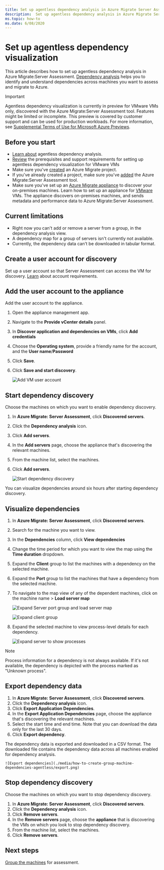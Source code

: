 ```yaml
---
title: Set up agentless dependency analysis in Azure Migrate Server Assessment
description:  Set up agentless dependency analysis in Azure Migrate Server Assessment.
ms.topic: how-to
ms.date: 6/08/2020
---
```



# Set up agentless dependency visualization 

This article describes how to set up agentless dependency analysis in Azure Migrate:Server Assessment. [Dependency analysis](concepts-dependency-visualization.md) helps you to identify and understand dependencies across machines you want to assess and migrate to Azure.


> [!IMPORTANT]
> Agentless dependency visualization is currently in preview for VMware VMs only, discovered with the Azure Migrate:Server Assessment tool.
> Features might be limited or incomplete.
> This preview is covered by customer support and can be used for production workloads.
> For more information, see [Supplemental Terms of Use for Microsoft Azure Previews](https://azure.microsoft.com/support/legal/preview-supplemental-terms/).



## Before you start

- [Learn about](concepts-dependency-visualization.md#agentless-analysis) agentless dependency analysis.
- [Review](migrate-support-matrix-vmware.md#dependency-analysis-requirements-agentless) the prerequisites and support requirements for setting up agentless dependency visualization for VMware VMs
- Make sure you've [created](how-to-add-tool-first-time.md) an Azure Migrate project.
- If you've already created a project, make sure you've [added](how-to-assess.md) the Azure Migrate:Server Assessment tool.
- Make sure you've set up an [Azure Migrate appliance](migrate-appliance.md) to discover your on-premises machines. Learn how to set up an appliance for [VMware](how-to-set-up-appliance-vmware.md) VMs. The appliance discovers on-premises machines, and sends metadata and performance data to Azure Migrate:Server Assessment.


## Current limitations

- Right now you can't add or remove a server from a group, in the dependency analysis view.
- A dependency map for a group of servers isn't currently not available.
- Currently, the dependency data can't be downloaded in tabular format.

## Create a user account for discovery

Set up a user account so that Server Assessment can access the VM for discovery. [Learn](migrate-support-matrix-vmware.md#dependency-analysis-requirements-agentless) about account requirements.


## Add the user account to the appliance

Add the user account to the appliance.

1. Open the appliance management app. 
2. Navigate to the **Provide vCenter details** panel.
3. In **Discover application and dependencies on VMs**, click **Add credentials**
3. Choose the **Operating system**, provide a friendly name for the account, and the **User name**/**Password**
6. Click **Save**.
7. Click **Save and start discovery**.

    ![Add VM user account](./media/how-to-create-group-machine-dependencies-agentless/add-vm-credential.png)

## Start dependency discovery

Choose the machines on which you want to enable dependency discovery.

1. In **Azure Migrate: Server Assessment**, click **Discovered servers**.
2. Click the **Dependency analysis** icon.
3. Click **Add servers**.
4. In the **Add servers** page, choose the appliance that's discovering the relevant machines.
5. From the machine list, select the machines.
6. Click **Add servers**.

    ![Start dependency discovery](./media/how-to-create-group-machine-dependencies-agentless/start-dependency-discovery.png)

You can visualize dependencies around six hours after starting dependency discovery.

## Visualize dependencies

1. In **Azure Migrate: Server Assessment**, click **Discovered servers**.
2. Search for the machine you want to view.
3. In the **Dependencies** column, click **View dependencies**
4. Change the time period for which you want to view the map using the **Time duration** dropdown.
5. Expand the **Client** group to list the machines with a dependency on the selected machine.
6. Expand the **Port** group to list the machines that have a dependency from the selected machine.
7. To navigate to the map view of any of the dependent machines, click on the machine name > **Load server map**

    ![Expand Server port group and load server map](./media/how-to-create-group-machine-dependencies-agentless/load-server-map.png)

    ![Expand client group ](./media/how-to-create-group-machine-dependencies-agentless/expand-client-group.png)

8. Expand the selected machine to view process-level details for each dependency.

    ![Expand server to show processes](./media/how-to-create-group-machine-dependencies-agentless/expand-server-processes.png)

> [!NOTE]
> Process information for a dependency is not always available. If it's not available, the dependency is depicted with the process marked as "Unknown process".

## Export dependency data

1. In **Azure Migrate: Server Assessment**, click **Discovered servers**.
2. Click the **Dependency analysis** icon.
3. Click **Export Application Dependencies**.
4. In the **Export Application Dependencies** page, choose the appliance that's discovering the relevant machines.
5. Select the start time and end time. Note that you can download the data only for the last 30 days.
6. Click **Export dependency**.

The dependency data is exported and downloaded in a CSV format. The downloaded file contains the dependency data across all machines enabled for dependency analysis. 

    ![Export dependencies](./media/how-to-create-group-machine-dependencies-agentless/export.png)


## Stop dependency discovery

Choose the machines on which you want to stop dependency discovery.

1. In **Azure Migrate: Server Assessment**, click **Discovered servers**.
2. Click the **Dependency analysis** icon.
3. Click **Remove servers**.
3. In the **Remove servers** page, choose the **appliance** that is discovering the VMs on which you look to stop dependency discovery.
4. From the machine list, select the machines.
5. Click **Remove servers**.


## Next steps

[Group the machines](how-to-create-a-group.md) for assessment.
